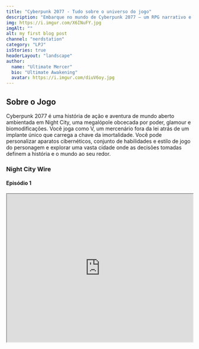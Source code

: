 ```yaml
---
title: "Cyberpunk 2077 - Tudo sobre o universo do jogo"
description: "Embarque no mundo de Cyberpunk 2077 — um RPG narrativo e de mundo aberto em um futuro sombrio idealizado pela CD PROJEKT RED, criadores da série de jogos The Witcher."
img: https://i.imgur.com/X6INuFY.jpg
imgAlt: ""
alt: my first blog post
channel: "nerdstation"
category: "LPJ"
isStories: true
headerLayout: "landscape"
author:
  name: "Ultimate Mercer"
  bio: "Ultimate Awakening"
  avatar: https://i.imgur.com/diuV6oy.jpg
---
```


## **Sobre o Jogo**

Cyberpunk 2077 é uma história de ação e aventura de mundo aberto ambientada em Night City, uma megalópole obcecada por poder, glamour e biomodificações. Você joga como V, um mercenário fora da lei atrás de um implante único que carrega a chave da imortalidade. Você pode personalizar aparatos cibernéticos, conjunto de habilidades e estilo de jogo do personagem e explorar uma vasta cidade onde as decisões tomadas definem a história e o mundo ao seu redor.

### Night City Wire

#### Episódio 1

<iframe width="100%" height="400" src="https://www.youtube.com/embed/ToWfeUEAeeQ"  allow="accelerometer; autoplay; clipboard-write; encrypted-media; gyroscope; picture-in-picture" allowfullscreen></iframe>
